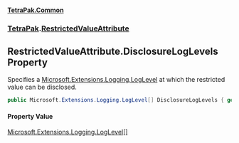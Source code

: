 #### [TetraPak.Common](index.md 'index')
### [TetraPak](TetraPak.md 'TetraPak').[RestrictedValueAttribute](TetraPak_RestrictedValueAttribute.md 'TetraPak.RestrictedValueAttribute')
## RestrictedValueAttribute.DisclosureLogLevels Property
Specifies a [Microsoft.Extensions.Logging.LogLevel](https://docs.microsoft.com/en-us/dotnet/api/Microsoft.Extensions.Logging.LogLevel 'Microsoft.Extensions.Logging.LogLevel') at which the restricted value can be disclosed.  
```csharp
public Microsoft.Extensions.Logging.LogLevel[] DisclosureLogLevels { get; set; }
```
#### Property Value
[Microsoft.Extensions.Logging.LogLevel](https://docs.microsoft.com/en-us/dotnet/api/Microsoft.Extensions.Logging.LogLevel 'Microsoft.Extensions.Logging.LogLevel')[[]](https://docs.microsoft.com/en-us/dotnet/api/System.Array 'System.Array')
